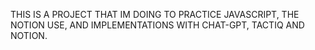 THIS IS A PROJECT THAT IM DOING TO PRACTICE JAVASCRIPT, THE NOTION USE, AND IMPLEMENTATIONS WITH CHAT-GPT, TACTIQ AND NOTION.